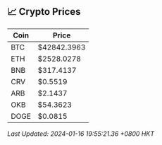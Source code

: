 ## 📈 Crypto Prices

| Coin | Price |
| ---- | ----- |
| BTC | $42842.3963 |
| ETH | $2528.0278 |
| BNB | $317.4137 |
| CRV | $0.5519 |
| ARB | $2.1437 |
| OKB | $54.3623 |
| DOGE | $0.0815 |

_Last Updated: 2024-01-16 19:55:21.36 +0800 HKT_